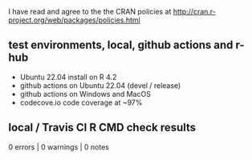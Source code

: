 I have read and agree to the the CRAN policies at
http://cran.r-project.org/web/packages/policies.html

## test environments, local, github actions and r-hub

- Ubuntu 22.04 install on R 4.2
- github actions on Ubuntu 22.04 (devel / release)
- github actions on Windows and MacOS
- codecove.io code coverage at ~97%

## local / Travis CI R CMD check results

0 errors | 0 warnings | 0 notes